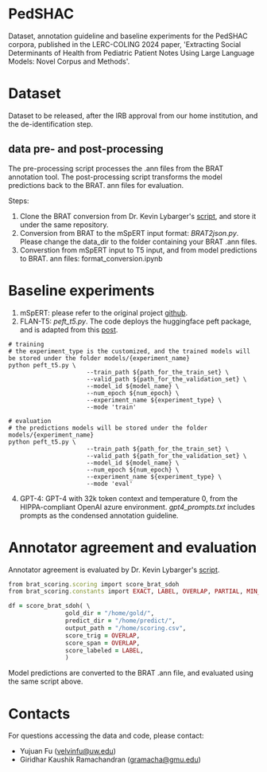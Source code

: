 # PedSHAC
Dataset, annotation guideline and baseline experiments for the PedSHAC corpora, published in the LERC-COLING 2024 paper, 'Extracting Social Determinants of Health from Pediatric Patient Notes Using Large Language Models: Novel Corpus and Methods'. 


# Dataset
Dataset to be released, after the IRB approval from our home institution, and the de-identification step.

## data pre- and post-processing
The pre-processing script processes the .ann files from the BRAT annotation tool. The post-processing script transforms the model predictions back to the BRAT. ann files for evaluation. 

Steps:
1. Clone the BRAT conversion from Dr. Kevin Lybarger's [script](https://github.com/Lybarger/brat_scoring), and store it under the same repository.
2. Conversion from BRAT to the mSpERT input format: _BRAT2json.py_. Please change the data_dir to the folder containing your BRAT .ann files.
3. Converstion from mSpERT input to T5 input, and from model predictions to BRAT. ann files: format_conversion.ipynb


# Baseline experiments
1. mSpERT: please refer to the original project [github](https://github.com/uw-bionlp/mspert).
2. FLAN-T5: _peft_t5.py_. The code deploys the huggingface peft package, and is adapted from this [post](https://www.philschmid.de/fine-tune-flan-t5-peft). 
```console
# training
# the experiment_type is the customized, and the trained models will  be stored under the folder models/{experiment_name}
python peft_t5.py \
                      --train_path ${path_for_the_train_set} \
                      --valid_path ${path_for_the_validation_set} \
                      --model_id ${model_name} \
                      --num_epoch ${num_epoch} \
                      --experiment_name ${experiment_type} \
                      --mode 'train'

# evaluation
# the predictions models will be stored under the folder models/{experiment_name}
python peft_t5.py \
                      --train_path ${path_for_the_train_set} \
                      --valid_path ${path_for_the_validation_set} \
                      --model_id ${model_name} \
                      --num_epoch ${num_epoch} \
                      --experiment_name ${experiment_type} \
                      --mode 'eval' 
```
4. GPT-4: GPT-4 with 32k token context and temperature 0, from the HIPPA-compliant OpenAI azure environment. _gpt4_prompts.txt_ includes prompts as the condensed annotation guideline.

# Annotator agreement and evaluation
Annotator agreement is evaluated by Dr. Kevin Lybarger's [script](https://github.com/Lybarger/brat_scoring).
```ruby
from brat_scoring.scoring import score_brat_sdoh
from brat_scoring.constants import EXACT, LABEL, OVERLAP, PARTIAL, MIN_DIST

df = score_brat_sdoh( \
                gold_dir = "/home/gold/",
                predict_dir = "/home/predict/",
                output_path = "/home/scoring.csv",
                score_trig = OVERLAP,
                score_span = OVERLAP, 
                score_labeled = LABEL,
                )
```

Model predictions are converted to the BRAT .ann file, and evaluated using the same script above.

# Contacts
For questions accessing the data and code, please contact:
- Yujuan Fu (velvinfu@uw.edu)
- Giridhar Kaushik Ramachandran (gramacha@gmu.edu)
